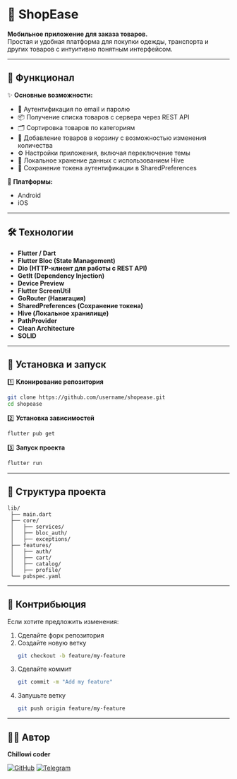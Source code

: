 # 📌 ShopEase

**Мобильное приложение для заказа товаров.**  
Простая и удобная платформа для покупки одежды, транспорта и других товаров с интуитивно понятным интерфейсом.

---

## 🚀 Функционал  

✨ **Основные возможности:**  
- 🔐 Аутентификация по email и паролю  
- 📦 Получение списка товаров с сервера через REST API  
- 🗂 Сортировка товаров по категориям  
- 🛒 Добавление товаров в корзину с возможностью изменения количества  
- ⚙️ Настройки приложения, включая переключение темы  
- 💾 Локальное хранение данных с использованием Hive  
- 🔑 Сохранение токена аутентификации в SharedPreferences  

📱 **Платформы:**  
- Android  
- iOS  

---

## 🛠️ Технологии  

- **Flutter / Dart**  
- **Flutter Bloc (State Management)**  
- **Dio (HTTP-клиент для работы с REST API)**  
- **GetIt (Dependency Injection)**  
- **Device Preview**  
- **Flutter ScreenUtil**  
- **GoRouter (Навигация)**  
- **SharedPreferences (Сохранение токена)**  
- **Hive (Локальное хранилище)**  
- **PathProvider**  
- **Clean Architecture**  
- **SOLID**  

---

## 📂 Установка и запуск  

1️⃣ **Клонирование репозитория**  
```bash
git clone https://github.com/username/shopease.git
cd shopease
```

2️⃣ **Установка зависимостей**  
```bash
flutter pub get
```

3️⃣ **Запуск проекта**  
```bash
flutter run
```

---

## 📌 Структура проекта  

```plaintext
lib/
 ├── main.dart
 ├── core/
 │   ├── services/
 │   ├── bloc_auth/
 │   ├── exceptions/
 ├── features/
 │   ├── auth/
 │   ├── cart/
 │   ├── catalog/
 │   ├── profile/
 └── pubspec.yaml
```

---

## 🤝 Контрибьюция  

Если хотите предложить изменения:  

1. Сделайте форк репозитория  
2. Создайте новую ветку  
   ```bash
   git checkout -b feature/my-feature
   ```
3. Сделайте коммит  
   ```bash
   git commit -m "Add my feature"
   ```
4. Запушьте ветку  
   ```bash
   git push origin feature/my-feature
   ```

---

## 🧑‍💻 Автор  

**Chillowi coder**

[![GitHub](https://img.shields.io/badge/GitHub-000?style=for-the-badge&logo=github&logoColor=white)](https://github.com/Chillowi_coder)  [![Telegram](https://img.shields.io/badge/Telegram-26A5E4?style=for-the-badge&logo=telegram&logoColor=white)](https://t.me/l_2b2t_l)
